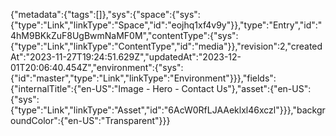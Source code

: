 {"metadata":{"tags":[]},"sys":{"space":{"sys":{"type":"Link","linkType":"Space","id":"eojhq1xf4v9y"}},"type":"Entry","id":"4hM9BKkZuF8UgBwmNaMF0M","contentType":{"sys":{"type":"Link","linkType":"ContentType","id":"media"}},"revision":2,"createdAt":"2023-11-27T19:24:51.629Z","updatedAt":"2023-12-01T20:06:40.454Z","environment":{"sys":{"id":"master","type":"Link","linkType":"Environment"}}},"fields":{"internalTitle":{"en-US":"Image - Hero - Contact Us"},"asset":{"en-US":{"sys":{"type":"Link","linkType":"Asset","id":"6AcW0RfLJAAeklxl46xczl"}}},"backgroundColor":{"en-US":"Transparent"}}}